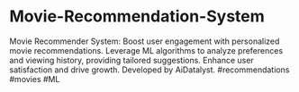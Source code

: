 # Movie-Recommendation-System
Movie Recommender System: Boost user engagement with personalized movie recommendations. Leverage ML algorithms to analyze preferences and viewing history, providing tailored suggestions. Enhance user satisfaction and drive growth. Developed by AiDatalyst. #recommendations #movies #ML
